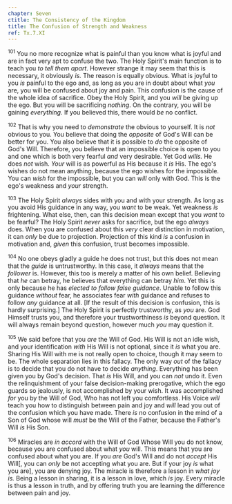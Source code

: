 ```yaml
---
chapter: Seven
ctitle: The Consistency of the Kingdom
title: The Confusion of Strength and Weakness
ref: Tx.7.XI
---
```


<sup>101</sup> You no more recognize what is painful than you know what is joyful
and are in fact very apt to confuse the two. The Holy Spirit's main
function is to teach you *to tell them apart*. However strange it may
seem that this is necessary, it obviously *is.* The reason is equally
obvious. What is joyful to you *is* painful to the ego and, as long as
you are in doubt about what *you* are, you will be confused about joy
and pain. This confusion is the cause of the whole idea of sacrifice.
Obey the Holy Spirit, and you *will* be giving up the ego. But you will
be sacrificing *nothing*. On the contrary, you will be gaining
*everything.* If you believed this, there would *be* no conflict.

<sup>102</sup> That is why you need to *demonstrate* the obvious to yourself. It is
*not* obvious to you. You believe that doing the *opposite* of God's
Will can be better for you. You also believe that it is possible to *do*
the opposite of God's Will. Therefore, you believe that an impossible
choice is open to you and one which is both very fearful *and* very
desirable. Yet God *wills.* He does *not* wish. *Your* will is as
powerful as His because it *is* His. The ego's wishes do not mean
anything, because the ego wishes for the impossible. You can *wish* for
the impossible, but you can *will* only with God. This is the ego's
weakness and *your* strength.

<sup>103</sup> The Holy Spirit *always* sides with you and with your strength. As
long as you avoid His guidance in any way, you *want* to be weak. Yet
weakness *is* frightening. What else, then, can this decision mean
except that you *want* to be fearful? The Holy Spirit *never* asks for
sacrifice, but the ego *always* does. When you are confused about this
*very* clear distinction in motivation, it can *only* be due to
projection. Projection of this kind *is* a confusion in motivation and,
*given* this confusion, trust becomes impossible.

<sup>104</sup> No one obeys gladly a guide he does not trust, but this does not
mean that the *guide* is untrustworthy. In this case, it *always* means
that the *follower* is. However, this too is merely a matter of his own
belief. Believing that *he* can betray, he believes that everything can
betray *him*. Yet this is only because he has *elected to follow false
guidance*. Unable to follow this guidance *without* fear, he associates
fear *with* guidance and refuses to follow *any* guidance at all. \[If
the result of this decision is confusion, this is hardly surprising.\]
The Holy Spirit is perfectly trustworthy, as *you* are. God Himself
trusts you, and therefore your trustworthiness *is* beyond question. It
will always remain beyond question, however much *you* may question it.

<sup>105</sup> We said before that you *are* the Will of God. His Will is not an
idle wish, and your identification *with* His Will is not optional,
since it *is* what you are. Sharing His Will with me is not really open
to choice, though it may seem to be. The whole separation lies in this
fallacy. The only way *out* of the fallacy is to decide that you do not
have to decide *anything*. Everything has been given you by God's
decision. That *is* His Will, and you can *not* undo it. Even the
relinquishment of your false decision-making prerogative, which the ego
guards so jealously, is not accomplished by your wish. It was
accomplished *for* you by the Will of God, Who has not left you
comfortless. His Voice *will* teach you how to distinguish between pain
and joy and *will* lead you out of the confusion which you have made.
There *is* no confusion in the mind of a Son of God whose will *must* be
the Will of the Father, because the Father's Will *is* His Son.

<sup>106</sup> Miracles are *in accord* with the Will of God Whose Will you do not
know, because you are confused about what *you* will. This means that
you are confused about what you are. If you *are* God's Will and do not
*accept* His Will\[, you can *only* be not accepting what you are. But
if your joy *is* what you are\], you are denying joy. The miracle is
therefore a lesson in *what joy is.* Being a lesson in sharing, it is a
lesson in love, which *is* joy. Every miracle is thus a lesson in truth,
and by offering truth you are learning the difference between pain and
joy.

